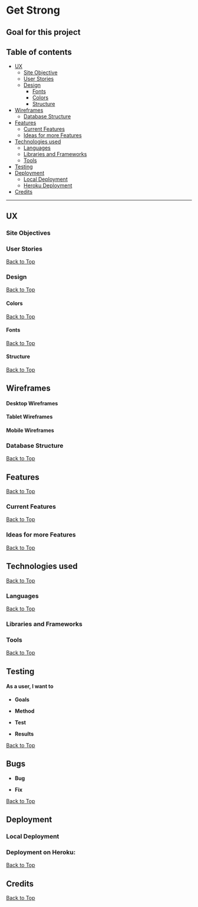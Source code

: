 # **Get Strong**


## **Goal for this project**


<a></a>

## Table of contents 
* [UX](#ux)
    * [Site Objective](#site-objectives)
    * [User Stories](#user-stories)
    * [Design](#design)
        * [Fonts](#fonts)
        * [Colors](#colors)
        * [Structure](#structure)
* [Wireframes](#wireframes)
    * [Database Structure](#database-structure)
* [Features](#features)
    * [Current Features](#current-features)
    * [Ideas for more Features](#ideas-for-more-features)
* [Technologies used](#technologies-used)
    * [Languages](#languages)
    * [Libraries and Frameworks](#libraries-and-frameworks)
    * [Tools](#tools)
* [Testing](#testing)
* [Deployment](#deployment)
    * [Local Deployment](#local-deployment)
    * [Heroku Deployment](#heroku-deployment)
* [Credits](#credits)

--- 

<a name="ux"></a>

## **UX**

### **Site Objectives**

### **User Stories**

[Back to Top](#table-of-contents)

<a></a>

### **Design**

[Back to Top](#table-of-contents)

<a></a>

#### Colors

[Back to Top](#table-of-contents)

<a></a>

#### Fonts

[Back to Top](#table-of-contents)

<a></a>

#### Structure

[Back to Top](#table-of-contents)

<a></a>

## **Wireframes**

#### Desktop Wireframes

#### Tablet Wireframes

#### Mobile Wireframes

### **Database Structure**

[Back to Top](#table-of-contents)

<a></a>

## **Features**

[Back to Top](#table-of-contents)

<a></a>

### **Current Features**

[Back to Top](#table-of-contents)

<a></a>

### **Ideas for more Features**



[Back to Top](#table-of-contents)

<a></a>

## **Technologies used**

[Back to Top](#table-of-contents)

<a></a>

### **Languages**

[Back to Top](#table-of-contents)

<a></a>

### **Libraries and Frameworks**


### **Tools**


[Back to Top](#table-of-contents)

<a></a>


## **Testing**

#### As a user, I want to 

* **Goals**    

* **Method**   

* **Test**   

* **Results**    

[Back to Top](#table-of-contents)

<a></a>

## **Bugs**

* **Bug**  

* **Fix**

[Back to Top](#table-of-contents)

<a></a>

## **Deployment**

### Local Deployment
    
### Deployment on Heroku: 
   

[Back to Top](#table-of-contents)

<a></a>

## **Credits**

[Back to Top](#table-of-contents)

<a></a>







